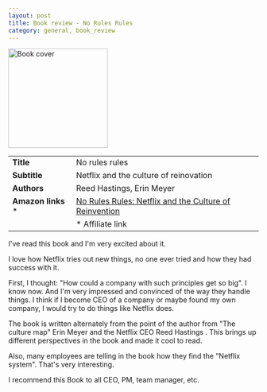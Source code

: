 ```yaml
---
layout: post
title: Book review - No Rules Rules
category: general, book_review
---
```


<img alt="Book cover" src="https://m.media-amazon.com/images/I/414KRC8ts+L.jpg" height="200" />

|                  |                                        |
|------------------|----------------------------------------|
| **Title**        | No rules rules                         |
| **Subtitle**     | Netflix and the culture of reinovation |
| **Authors**      | Reed Hastings, Erin Meyer              |
| **Amazon links** * |<a target="_blank" href="https://www.amazon.com/gp/product/1984877860/ref=as_li_tl?ie=UTF8&camp=1789&creative=9325&creativeASIN=1984877860&linkCode=as2&tag=roundcheckbox-20&linkId=083103988562196e251f34616c838e15">No Rules Rules: Netflix and the Culture of Reinvention</a><img src="//ir-na.amazon-adsystem.com/e/ir?t=roundcheckbox-20&l=am2&o=1&a=1984877860" width="1" height="1" border="0" alt="" style="border:none !important; margin:0px !important;" />|
| | * Affiliate link


I've read this book and I'm very excited about it. 

I love how Netflix tries out new things, no one ever tried and how they had success with it.

First, I thought: "How could a company with such principles get so big". I know now. And I'm very impressed and convinced of the way they handle things. I think if I become CEO of a company or maybe found my own company, I would try to do things like Netflix does.

The book is written alternately from the point of the author from "The culture map" Erin Meyer and the Netflix CEO Reed Hastings . This brings up different perspectives in the book and made it cool to read.

Also, many employees are telling in the book how they find the "Netflix system". That's very interesting.

I recommend this Book to all CEO, PM, team manager, etc.
